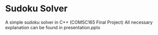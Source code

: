 # Sudoku Solver
A simple sudoku solver in C++ (COMSC165 Final Project)
All necessary explanation can be found in presentation.pptx
